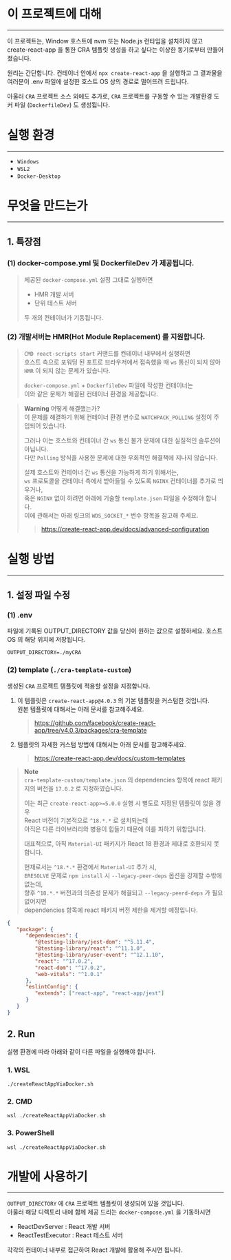 # 이 프로젝트에 대해
<hr>

이 프로젝트는, Window 호스트에 nvm 또는 Node.js 런타임을 설치하지 않고
create-react-app 을 통한 CRA 템플릿 생성을 하고 싶다는 이상한 동기로부터 만들어졌습니다.

원리는 간단합니다. 컨테이너 안에서 `npx create-react-app` 을 실행하고 
그 결과물을 여러분이 .env 파일에 설정한 호스트 OS 상의 경로로 떨어뜨려 드립니다.

아울러 `CRA` 프로젝트 소스 외에도 추가로, 
`CRA` 프로젝트를 구동할 수 있는 개발환경 도커 파일 (`DockerfileDev`) 도 생성됩니다. 

# 실행 환경
<hr>

- `Windows`
- `WSL2`
- `Docker-Desktop`

# 무엇을 만드는가
<hr>

## 1. 특장점
### (1) docker-compose.yml 및 DockerfileDev 가 제공됩니다. 
   > 제공된 `docker-compose.yml` 설정 그대로 실행하면 
   > - HMR 개발 서버 
   > - 단위 테스트 서버  
   > 
   > 두 개의 컨테이너가 기동됩니다.
### (2) 개발서버는 HMR(Hot Module Replacement) 를 지원합니다.
   > `CMD react-scripts start` 커맨드를 컨테이너 내부에서 실행하면  
   > 호스트 측으로 포워딩 된 포트로 브라우저에서 접속했을 때 `ws` 통신이 되지 않아  
   > `HMR` 이 되지 않는 문제가 있습니다.  
   > 
   > `docker-compose.yml` + `DockerfileDev` 파일에 작성한 컨테이너는  
   > 이와 같은 문제가 해결된 컨테이너 환경을 제공합니다. 

   > **Warning**  어떻게 해결했는가?  
   > 이 문제를 해결하기 위해 컨테이너 환경 변수로 `WATCHPACK_POLLING` 설정이 주입되어 있습니다.
   > 
   > 그러나 이는 호스트와 컨테이너 간 `ws` 통신 불가 문제에 대한 실질적인 솔루션이 아닙니다.  
   > 다만 `Polling` 방식을 사용한 문제에 대한 우회적인 해결책에 지나지 않습니다.
   > 
   > 실제 호스트와 컨테이너 간 `ws` 통신을 가능하게 하기 위해서는,   
   > `ws` 프로토콜을 컨테이너 측에서 받아들일 수 있도록 `NGINX` 컨테이너를 추가로 띄우거나,  
   > 혹은 `NGINX` 없이 하려면 아래에 기술할 `template.json` 파일을 수정해야 합니다.  
   > 이에 관해서는 아래 링크의 `WDS_SOCKET_*` 변수 항목을 참고해 주세요.  
   > > https://create-react-app.dev/docs/advanced-configuration

# 실행 방법
<hr>

## 1. 설정 파일 수정 

### (1) .env
파일에 기록된 OUTPUT_DIRECTORY 값을 당신이 원하는 값으로 설정하세요. 
호스트 OS 의 해당 위치에 저장됩니다.
```.dotenv
OUTPUT_DIRECTORY=./myCRA
```

### (2) template (`./cra-template-custom`)
생성된 `CRA` 프로젝트 템플릿에 적용할 설정을 지정합니다.  
1. 이 템플릿은 `create-react-app@4.0.3` 의 기본 템플릿을 커스텀한 것입니다.  
   원본 템플릿에 대해서는 아래 문서를 참고해주세요.
   > https://github.com/facebook/create-react-app/tree/v4.0.3/packages/cra-template
2. 템플릿의 자세한 커스텀 방법에 대해서는 아래 문서를 참고해주세요.  
   > https://create-react-app.dev/docs/custom-templates

> **Note**  
> `cra-template-custom/template.json` 의 dependencies 항목에 react 패키지의 버전을 `17.0.2` 로 지정하였습니다.  
> 
> 이는 최근 `create-react-app>=5.0.0` 실행 시 별도로 지정된 템플릿이 없을 경우  
> React 버전이 기본적으로 `^18.*.*` 로 설치되는데   
> 아직은 다른 라이브러리와 병용이 힘들기 때문에 이를 피하기 위함입니다.
> 
> 대표적으로, 아직 `Material-UI` 패키지가 React 18 환경과 제대로 호환되지 못합니다.
> 
> 현재로서는 `^18.*.*` 환경에서 `Material-UI` 추가 시,  
> `ERESOLVE` 문제로 `npm install` 시 `--legacy-peer-deps` 옵션을 강제할 수밖에 없는데,  
> 향후 `^18.*.*` 버전과의 의존성 문제가 해결되고 `--legacy-peerd-deps` 가 필요 없어지면   
> dependencies 항목에 react 패키지 버전 제한을 제거할 예정입니다.
> 
```json
{
   "package": {
      "dependencies": {
         "@testing-library/jest-dom": "^5.11.4",
         "@testing-library/react": "^11.1.0",
         "@testing-library/user-event": "^12.1.10",
         "react": "^17.0.2",
         "react-dom": "^17.0.2",
         "web-vitals": "^1.0.1"
      },
      "eslintConfig": {
         "extends": ["react-app", "react-app/jest"]
      }
   }
}
```

## 2. Run
실행 환경에 따라 아래와 같이 다른 파일을 실행해야 합니다.

### 1. WSL
```shell
./createReactAppViaDocker.sh
```
### 2. CMD
```
wsl ./createReactAppViaDocker.sh
```
### 3. PowerShell
```
wsl ./createReactAppViaDocker.sh
```

# 개발에 사용하기
<hr>

`OUTPUT_DIRECTORY` 에 `CRA` 프로젝트 템플릿이 생성되어 있을 것입니다.  
아울러 해당 디렉토리 내에 함께 제공 드리는 `docker-compose.yml` 을 기동하시면
- ReactDevServer : React 개발 서버
- ReactTestExecutor : React 테스트 서버  

각각의 컨테이너 내부로 접근하여 React 개발에 활용해 주시면 됩니다. 
